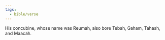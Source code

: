```yaml
---
tags:
  - bible/verse
---
```

His concubine, whose name was Reumah, also bore Tebah, Gaham, Tahash, and Maacah.